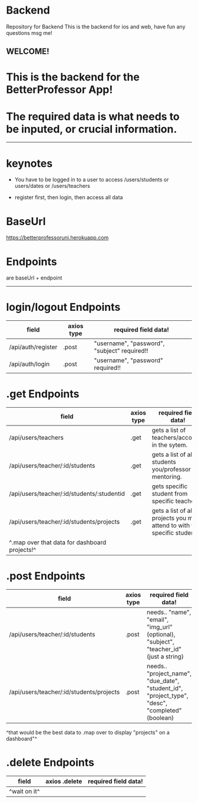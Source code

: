 # Backend

Repository for Backend
This is the backend for ios and web, have fun any questions msg me!

## WELCOME!

# This is the backend for the BetterProfessor App!

# The required data is what needs to be inputed, or crucial information.

---

# keynotes

- You have to be logged in to a user to access /users/students
  or users/dates or /users/teachers

- register first, then login, then access all data

# BaseUrl

https://betterprofessoruni.herokuapp.com

# Endpoints

are baseUrl + endpoint

---

# login/logout Endpoints

| field              | axios type | required field data!                            |
| ------------------ | ---------- | ----------------------------------------- |
| /api/auth/register | .post      | "username", "password", "subject" required!! |
| /api/auth/login    | .post      | "username", "password" required!!             |

# .get Endpoints

| field               | axios type | required field data!                                 |
| ------------------- | ---------- | ---------------------------------------------- |
| /api/users/teachers | .get       | gets a list of teachers/accounts in the sytem. |
| /api/users/teacher/:id/students| .get| gets a list of all students you/professor is mentoring. |
| /api/users/teacher/:id/students/:studentid | .get | gets specific student from specific teacher|
| /api/users/teacher/:id/students/projects | .get| gets a list of all projects you must attend to with your specific students|
|^.map over that data for dashboard projects!^|


# .post Endpoints

| field               | axios type | required field data!                                      |
| ------------------- | ---------- | --------------------------------------------------- |
| /api/users/teacher/:id/students| .post | needs.. "name", "email", "img_url"(optional), "subject", "teacher_id"(just a string)  |
| /api/users/teacher/:id/students/projects | .post | needs.. "project_name", "due_date", "student_id", "project_type", "desc", "completed"(boolean) |
^that would be the best data to .map over to display "projects" on a dashboard"^


# .delete Endpoints

| field                   | axios .delete | required field data!                                      |
| ----------------------- | ------------- | --------------------------------------------------- |
|^wait on it^|
